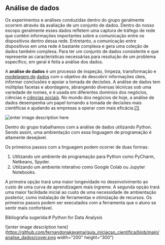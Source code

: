 ## Análise de dados

Os experimentos e análises conduzidas dentro do grupo geralmente ocorrem através da avaliação de um conjunto de dados. Dentro do nosso escopo geralmente esses dados refletem uma captura de tráfego de rede que contém informações importantes sobre a comunicação entre os dispositivos dentro dessa rede. Entretanto, a comunicação entre dispositivos em uma rede é bastante complexa e gera uma coleção de dados também complexa. Para ter um conjunto de dados consistente e que represente as características necessárias para resolução de um problema específico, em geral é feita a análise dos dados.

A **análise de dados** é um processo de inspeção, limpeza, transformação e [modelagem de](https://pt.wikipedia.org/wiki/Modelagem_de_dados "Modelagem de dados")  [dados](https://pt.wikipedia.org/wiki/Dados "Dados") com o objetivo de descobrir informações úteis, informar conclusões e apoiar a tomada de decisões. A análise de dados tem múltiplas facetas e abordagens, abrangendo diversas técnicas sob uma variedade de nomes, e é usada em diferentes domínios dos negócios, ciências e [ciências sociais](https://pt.wikipedia.org/wiki/Ci%C3%AAncias_sociais "Ciências sociais"). No mundo dos negócios de hoje, a análise de dados desempenha um papel tornando a tomada de decisões mais científicas e ajudando as empresas a operar com mais eficácia.[[1]](https://pt.wikipedia.org/wiki/An%C3%A1lise_de_dados#cite_note-1)

![enter image description here](https://github.com/fernandonakayama/guia_iniciacao_cientifica/blob/main/analise_dados/Data_Science_VD.png)

Dentro do grupo trabalhamos com a análise de dados utilizando Python. Sendo assim, uma ambientação com essa linguagem de programação é altamente desejável.

Os primeiros passos com a linguagem podem ocorrer de duas formas:

 1. Utilizando um ambiente de programação para Python como PyCharm, Netbeans, Spyder.
 2. Utilizando um ambiente interativo como Google Colab ou Jupyter Notebooks.
 
 A primeira opção trará uma maior longevidade no desenvolvimento ao custo de uma curva de aprendizagem mais íngreme. A segunda opção trará uma maior facilidade inicial ao custo de uma necessidade de ambientação posterior, como instalação de ferramentas e otimização de recursos.
Os primeiros passos podem ser executados com a ferramenta que o aluno se sentir mais confortável.

Bibliografia sugerida:# Python for Data Analysis

![enter image description here](https://github.com/fernandonakayama/guia_iniciacao_cientifica/blob/main/analise_dados/cover.png width="200" height="300")

